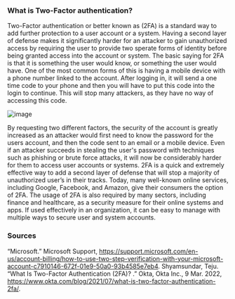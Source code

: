 ### What is Two-Factor authentication?
Two-Factor authentication or better known as (2FA) is a standard way to add further protection to a user account or a system.  Having a second layer of defense makes it significantly harder for an attacker to gain unauthorized access by requiring the user to provide two sperate forms of identity before being granted access into the account or system.
The basic saying for 2FA is that it is something the user would know, or something the user would have.  One of the most common forms of this is having a mobile device with a phone number linked to the account.  After logging in, it will send a one time code to your phone and then you will have to put this code into the login to continue.  This will stop many attackers, as they have no way of accessing this code.

![image](https://user-images.githubusercontent.com/124741719/229387238-b99721dd-5383-408e-ad76-edff3c7e0546.png)

By requesting two different factors, the security of the account is greatly increased as an attacker would first need to know the password for the users account, and then the code sent to an email or a mobile device.  Even if an attacker succeeds in stealing the user's password with techniques such as phishing or brute force attacks, it will now be considerably harder for them to access user accounts or systems.
2FA is a quick and extremely effective way to add a second layer of defense that will stop a majority of unauthorized user’s in their tracks.  Today, many well-known online services, including Google, Facebook, and Amazon, give their consumers the option of 2FA. The usage of 2FA is also required by many sectors, including finance and healthcare, as a security measure for their online systems and apps.   If used effectively in an organization, it can be easy to manage with multiple ways to secure user and system accounts.

### Sources
“Microsoft.” Microsoft Support, https://support.microsoft.com/en-us/account-billing/how-to-use-two-step-verification-with-your-microsoft-account-c7910146-672f-01e9-50a0-93b4585e7eb4. 
Shyamsundar, Teju. “What Is Two-Factor Authentication (2FA)? .” Okta, Okta Inc., 9 Mar. 2022, https://www.okta.com/blog/2021/07/what-is-two-factor-authentication-2fa/. 
